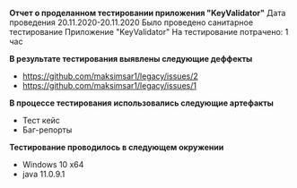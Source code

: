 **Отчет о проделанном тестировании приложения "KeyValidator"**
Дата проведения 20.11.2020-20.11.2020
Было проведено санитарное тестирование
Приложение "KeyValidator"
На тестирование потрачено: 1 час

**В результате тестирования выявлены следующие деффекты**
- https://github.com/maksimsar1/legacy/issues/2
- https://github.com/maksimsar1/legacy/issues/1

**В процессе тестирования использовались следующие артефакты**

- Тест кейс
- Баг-репорты

**Тестирование проводилось в следующем окружении**

- Windows 10 x64
- java 11.0.9.1


